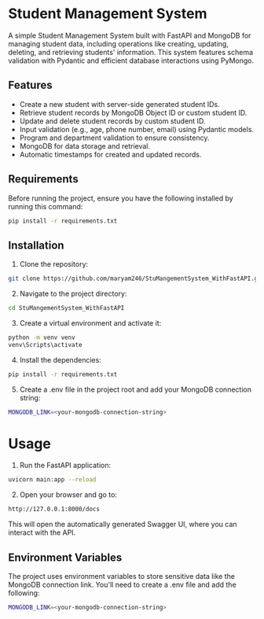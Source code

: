 # Student Management System
A simple Student Management System built with FastAPI and MongoDB for managing student data, including operations like creating, updating, deleting, and retrieving students' information. This system features schema validation with Pydantic and efficient database interactions using PyMongo.

## Features
- Create a new student with server-side generated student IDs.
- Retrieve student records by MongoDB Object ID or custom student ID.
- Update and delete student records by custom student ID.
- Input validation (e.g., age, phone number, email) using Pydantic models.
- Program and department validation to ensure consistency.
- MongoDB for data storage and retrieval.
- Automatic timestamps for created and updated records.
## Requirements
Before running the project, ensure you have the following installed by running this command:
```bash
pip install -r requirements.txt
```

## Installation
1. Clone the repository:

```bash
git clone https://github.com/maryam246/StuMangementSystem_WithFastAPI.git
```

2. Navigate to the project directory:

```bash
cd StuMangementSystem_WithFastAPI
```

3. Create a virtual environment and activate it:

```bash
python -m venv venv
venv\Scripts\activate
```
4. Install the dependencies:

```bash
pip install -r requirements.txt
```

5. Create a .env file in the project root and add your MongoDB connection string:

```bash
MONGODB_LINK=<your-mongodb-connection-string>
```

# Usage
1. Run the FastAPI application:

```bash
uvicorn main:app --reload
```

2. Open your browser and go to:
```bash
http://127.0.0.1:8000/docs
```
This will open the automatically generated Swagger UI, where you can interact with the API.

## Environment Variables
The project uses environment variables to store sensitive data like the MongoDB connection link. You'll need to create a .env file and add the following:

```bash
MONGODB_LINK=<your-mongodb-connection-string>
```
